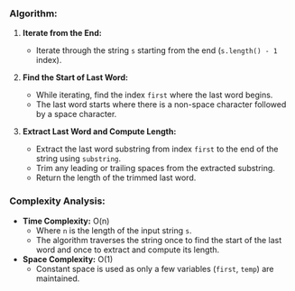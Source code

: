 ### Algorithm:
1. **Iterate from the End:**
   - Iterate through the string `s` starting from the end (`s.length() - 1` index).

2. **Find the Start of Last Word:**
   - While iterating, find the index `first` where the last word begins.
   - The last word starts where there is a non-space character followed by a space character.

3. **Extract Last Word and Compute Length:**
   - Extract the last word substring from index `first` to the end of the string using `substring`.
   - Trim any leading or trailing spaces from the extracted substring.
   - Return the length of the trimmed last word.

### Complexity Analysis:
- **Time Complexity:** O(n)
  - Where `n` is the length of the input string `s`.
  - The algorithm traverses the string once to find the start of the last word and once to extract and compute its length.
- **Space Complexity:** O(1)
  - Constant space is used as only a few variables (`first`, `temp`) are maintained.

